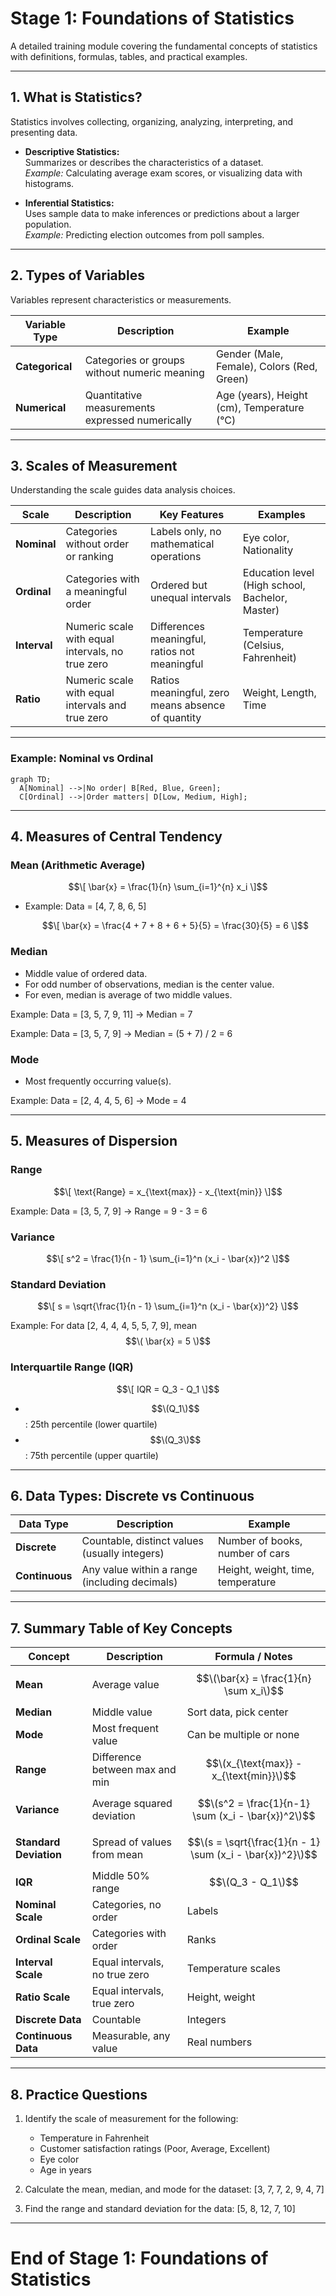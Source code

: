 
# Stage 1: Foundations of Statistics

A detailed training module covering the fundamental concepts of statistics with definitions, formulas, tables, and practical examples.

---

## 1. What is Statistics?

Statistics involves collecting, organizing, analyzing, interpreting, and presenting data.

- **Descriptive Statistics:**  
  Summarizes or describes the characteristics of a dataset.  
  *Example:* Calculating average exam scores, or visualizing data with histograms.

- **Inferential Statistics:**  
  Uses sample data to make inferences or predictions about a larger population.  
  *Example:* Predicting election outcomes from poll samples.

---

## 2. Types of Variables

Variables represent characteristics or measurements.

| Variable Type  | Description                              | Example                   |
|----------------|------------------------------------------|---------------------------|
| **Categorical**  | Categories or groups without numeric meaning | Gender (Male, Female), Colors (Red, Green) |
| **Numerical**    | Quantitative measurements expressed numerically | Age (years), Height (cm), Temperature (°C) |

---

## 3. Scales of Measurement

Understanding the scale guides data analysis choices.

| Scale     | Description                                  | Key Features                              | Examples                     |
|-----------|----------------------------------------------|--------------------------------------------|------------------------------|
| **Nominal** | Categories without order or ranking          | Labels only, no mathematical operations     | Eye color, Nationality       |
| **Ordinal** | Categories with a meaningful order           | Ordered but unequal intervals                | Education level (High school, Bachelor, Master) |
| **Interval**| Numeric scale with equal intervals, no true zero | Differences meaningful, ratios not meaningful | Temperature (Celsius, Fahrenheit) |
| **Ratio**  | Numeric scale with equal intervals and true zero | Ratios meaningful, zero means absence of quantity | Weight, Length, Time         |

---

### Example: Nominal vs Ordinal

```mermaid
graph TD;
  A[Nominal] -->|No order| B[Red, Blue, Green];
  C[Ordinal] -->|Order matters| D[Low, Medium, High];
```

---

## 4. Measures of Central Tendency

### Mean (Arithmetic Average)

$$\[
\bar{x} = \frac{1}{n} \sum_{i=1}^{n} x_i
\]$$

- Example: Data = [4, 7, 8, 6, 5]

 
  $$\[
  \bar{x} = \frac{4 + 7 + 8 + 6 + 5}{5} = \frac{30}{5} = 6
  \]$$

### Median

- Middle value of ordered data.  
- For odd number of observations, median is the center value.  
- For even, median is average of two middle values.

Example: Data = [3, 5, 7, 9, 11] → Median = 7

Example: Data = [3, 5, 7, 9] → Median = (5 + 7) / 2 = 6

### Mode

- Most frequently occurring value(s).

Example: Data = [2, 4, 4, 5, 6] → Mode = 4

---

## 5. Measures of Dispersion

### Range

$$\[
\text{Range} = x_{\text{max}} - x_{\text{min}}
\]$$

Example: Data = [3, 5, 7, 9] → Range = 9 - 3 = 6

### Variance

$$\[
s^2 = \frac{1}{n - 1} \sum_{i=1}^n (x_i - \bar{x})^2
\]$$

### Standard Deviation

$$\[
s = \sqrt{\frac{1}{n - 1} \sum_{i=1}^n (x_i - \bar{x})^2}
\]$$

Example: For data [2, 4, 4, 4, 5, 5, 7, 9], mean $$\( \bar{x} = 5 \)$$

### Interquartile Range (IQR)

$$\[
IQR = Q_3 - Q_1
\]$$

- $$\(Q_1\)$$: 25th percentile (lower quartile)  
- $$\(Q_3\)$$: 75th percentile (upper quartile)

---

## 6. Data Types: Discrete vs Continuous

| Data Type  | Description                                      | Example                          |
|------------|--------------------------------------------------|----------------------------------|
| **Discrete**  | Countable, distinct values (usually integers)   | Number of books, number of cars  |
| **Continuous**| Any value within a range (including decimals)   | Height, weight, time, temperature |

---

## 7. Summary Table of Key Concepts

| Concept                  | Description                              | Formula / Notes                                  |
|--------------------------|------------------------------------------|--------------------------------------------------|
| **Mean**                 | Average value                            | $$\(\bar{x} = \frac{1}{n} \sum x_i\)$$             |
| **Median**               | Middle value                             | Sort data, pick center                           |
| **Mode**                 | Most frequent value                      | Can be multiple or none                          |
| **Range**                | Difference between max and min           | $$\(x_{\text{max}} - x_{\text{min}}\)$$             |
| **Variance**             | Average squared deviation                | $$\(s^2 = \frac{1}{n-1} \sum (x_i - \bar{x})^2\)$$ |
| **Standard Deviation**   | Spread of values from mean               | $$\(s = \sqrt{\frac{1}{n - 1} \sum (x_i - \bar{x})^2}\)$$ |
| **IQR**                  | Middle 50% range                         | $$\(Q_3 - Q_1\)$$                                  |
| **Nominal Scale**        | Categories, no order                     | Labels                                           |
| **Ordinal Scale**        | Categories with order                    | Ranks                                            |
| **Interval Scale**       | Equal intervals, no true zero            | Temperature scales                               |
| **Ratio Scale**          | Equal intervals, true zero               | Height, weight                                   |
| **Discrete Data**        | Countable                                | Integers                                         |
| **Continuous Data**      | Measurable, any value                    | Real numbers                                     |

---

## 8. Practice Questions

1. Identify the scale of measurement for the following:  
   - Temperature in Fahrenheit  
   - Customer satisfaction ratings (Poor, Average, Excellent)  
   - Eye color  
   - Age in years

2. Calculate the mean, median, and mode for the dataset: [3, 7, 7, 2, 9, 4, 7]

3. Find the range and standard deviation for the data: [5, 8, 12, 7, 10]

---

# End of Stage 1: Foundations of Statistics
